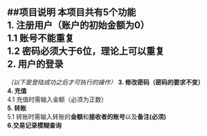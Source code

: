 ##项目说明
**本项目共有5个功能**  
**1. 注册用户（账户的初始金额为0）**  
1.1 账号不能重复  
1.2 密码必须大于6位，理论上可以重复  
**2. 用户的登录**
-----
*（以下是登陆成功之后才可执行的操作）*
**3. 修改密码（密码的要求不变）**  
**4. 充值**  
4.1 充值时需输入金额（必须为正数）  
**5. 转账**  
5.1 转账时需输入转账的**金额**和**接收者的账号**以及**备注(必须)**  
**6.交易记录模糊查询**